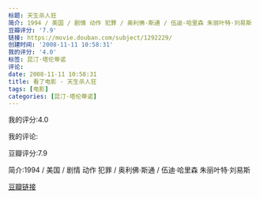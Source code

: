 ```yaml
---
标题: 天生杀人狂
简介: 1994 / 美国 / 剧情 动作 犯罪 / 奥利佛·斯通 / 伍迪·哈里森 朱丽叶特·刘易斯
豆瓣评分: '7.9'
链接: https://movie.douban.com/subject/1292229/
创建时间: '2008-11-11 10:58:31'
我的评分: '4.0'
标签: 昆汀·塔伦蒂诺
评论:
date: 2008-11-11 10:58:31
title: 看了电影 - 天生杀人狂
tags: [电影]
categories: [昆汀·塔伦蒂诺]
---
```


我的评分:4.0

我的评论:

豆瓣评分:7.9

简介:1994 / 美国 / 剧情 动作 犯罪 / 奥利佛·斯通 / 伍迪·哈里森 朱丽叶特·刘易斯

[豆瓣链接](https://movie.douban.com/subject/1292229/)

